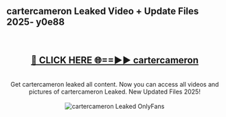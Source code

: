 <h2>cartercameron Leaked Video + Update Files 2025- y0e88</h2>
<br>
<div align="center">
<h2><a href="https://libra.edu.pl?cartercameron" rel="nofollow">🔴 CLICK HERE 🌐==►► cartercameron</a></h2>
<br>
Get cartercameron leaked all content. Now you can access all videos and pictures of cartercameron Leaked. New Updated Files 2025!
<br>
<br>
<a href="https://libra.edu.pl?cartercameron" rel="nofollow" data-target="animated-image.originalLink"><img src="https://i.ibb.co.com/WyWwxjT/player-gif2.gif" alt="cartercameron Leaked OnlyFans" style="max-width: 100%; display: inline-block;" data-target="animated-image.originalImage"></a>
</div>
<br>